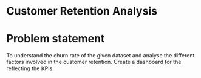 # Customer Retention Analysis
# Problem statement
To understand the churn rate of the given dataset and analyse the different factors involved in the customer retention.
Create a dashboard for the reflecting the KPIs.

